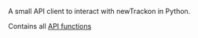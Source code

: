 A small API client to interact with newTrackon in Python.

Contains all [API functions](https://newtrackon.com/api)